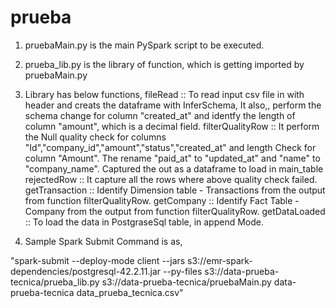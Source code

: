 # prueba
1. pruebaMain.py is the main PySpark script to be executed.
2. prueba_lib.py is the library of function, which is getting imported by pruebaMain.py
3. Library has below functions,
  fileRead :: To read input csv file in with header and creats the dataframe with InferSchema, It also,, perform the schema change for column "created_at" and identfy the length of column "amount", which is a decimal field.
  filterQualityRow ::  It perform the Null quality check for columns "Id","company_id","amount","status","created_at" and length Check for column "Amount". The rename "paid_at" to "updated_at" and "name" to "company_name". Captured the out as a dataframe to load in main_table
  rejectedRow :: It capture all the rows where above quality check failed.
  getTransaction :: Identify Dimension table - Transactions from the output from function filterQualityRow.
  getCompany :: Identify Fact Table - Company from the output from function filterQualityRow. 
  getDataLoaded :: To load the data in PostgraseSql table, in append Mode.

4. Sample Spark Submit Command is as,

  "spark-submit --deploy-mode client --jars s3://emr-spark-dependencies/postgresql-42.2.11.jar --py-files s3://data-prueba-tecnica/prueba_lib.py s3://data-prueba-tecnica/pruebaMain.py data-prueba-tecnica data_prueba_tecnica.csv"
  
  
  
